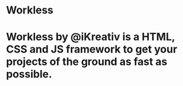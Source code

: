 Workless
============================================
Workless by @iKreativ is a HTML, CSS and JS
framework to get your projects of the ground
as fast as possible.
============================================